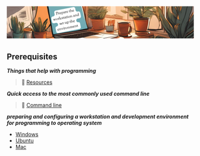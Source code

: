 # ![install - 2025](./Assets/images/home-heders.png)

## Prerequisites

***Things that help with programming***

>📌 [Resources](../Getting-Started/Assets/things/Resources.md)

***Quick access to the most commonly used command line***

>📌 [Command line](./Most-used-command-line)

***preparing and configuring a workstation and development environment for programming to operating system***

- [Windows](./Windows)
- [Ubuntu](./Ubuntu)
- [Mac](./Mac)
